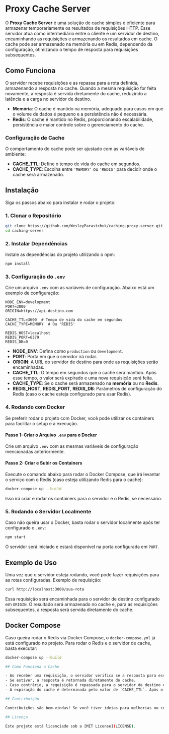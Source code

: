 # Proxy Cache Server

O **Proxy Cache Server** é uma solução de cache simples e eficiente para armazenar temporariamente os resultados de requisições HTTP. Esse servidor atua como intermediário entre o cliente e um servidor de destino, encaminhando as requisições e armazenando os resultados em cache. O cache pode ser armazenado na memória ou em Redis, dependendo da configuração, otimizando o tempo de resposta para requisições subsequentes.

## Como Funciona

O servidor recebe requisições e as repassa para a rota definida, armazenando a resposta no cache. Quando a mesma requisição for feita novamente, a resposta é servida diretamente do cache, reduzindo a latência e a carga no servidor de destino.

- **Memória**: O cache é mantido na memória, adequado para casos em que o volume de dados é pequeno e a persistência não é necessária.
- **Redis**: O cache é mantido no Redis, proporcionando escalabilidade, persistência e maior controle sobre o gerenciamento do cache.

### Configuração de Cache

O comportamento do cache pode ser ajustado com as variáveis de ambiente:

- **CACHE_TTL**: Define o tempo de vida do cache em segundos.
- **CACHE_TYPE**: Escolha entre `'MEMORY'` ou `'REDIS'` para decidir onde o cache será armazenado.

## Instalação

Siga os passos abaixo para instalar e rodar o projeto:

### 1. Clonar o Repositório

```bash
git clone https://github.com/WesleyParastchuk/caching-proxy-server.git
cd caching-server
```

### 2. Instalar Dependências

Instale as dependências do projeto utilizando o npm:

```bash
npm install
```

### 3. Configuração do `.env`

Crie um arquivo `.env` com as variáveis de configuração. Abaixo está um exemplo de configuração:

```env
NODE_ENV=development
PORT=3000
ORIGIN=https://api.destino.com

CACHE_TTL=3600  # Tempo de vida do cache em segundos
CACHE_TYPE=MEMORY  # Ou 'REDIS'

REDIS_HOST=localhost
REDIS_PORT=6379
REDIS_DB=0
```

- **NODE_ENV**: Defina como `production` ou `development`.
- **PORT**: Porta em que o servidor irá rodar.
- **ORIGIN**: A URL do servidor de destino para onde as requisições serão encaminhadas.
- **CACHE_TTL**: O tempo em segundos que o cache será mantido. Após esse tempo, o valor será expirado e uma nova requisição será feita.
- **CACHE_TYPE**: Se o cache será armazenado na **memória** ou no **Redis**.
- **REDIS_HOST**, **REDIS_PORT**, **REDIS_DB**: Parâmetros de configuração do Redis (caso o cache esteja configurado para usar Redis).

### 4. Rodando com Docker

Se preferir rodar o projeto com Docker, você pode utilizar os containers para facilitar o setup e a execução.

#### Passo 1: Criar o Arquivo `.env` para o Docker

Crie um arquivo `.env` com as mesmas variáveis de configuração mencionadas anteriormente.

#### Passo 2: Criar e Subir os Containers

Execute o comando abaixo para rodar o Docker Compose, que irá levantar o serviço com o Redis (caso esteja utilizando Redis para o cache):

```bash
docker-compose up --build
```

Isso irá criar e rodar os containers para o servidor e o Redis, se necessário.

### 5. Rodando o Servidor Localmente

Caso não queira usar o Docker, basta rodar o servidor localmente após ter configurado o `.env`:

```bash
npm start
```

O servidor será iniciado e estará disponível na porta configurada em `PORT`.

## Exemplo de Uso

Uma vez que o servidor esteja rodando, você pode fazer requisições para as rotas configuradas. Exemplo de requisição:

```bash
curl http://localhost:3000/sua-rota
```

Essa requisição será encaminhada para o servidor de destino configurado em `ORIGIN`. O resultado será armazenado no cache e, para as requisições subsequentes, a resposta será servida diretamente do cache.

## Docker Compose

Caso queira rodar o Redis via Docker Compose, o `docker-compose.yml` já está configurado no projeto. Para rodar o Redis e o servidor de cache, basta executar:

```bash
docker-compose up --build

## Como Funciona o Cache

- Ao receber uma requisição, o servidor verifica se a resposta para essa rota já está presente no cache.
- Se estiver, a resposta é retornada diretamente do cache.
- Caso contrário, a requisição é repassada para o servidor de destino e a resposta é armazenada no cache.
- A expiração do cache é determinada pelo valor de `CACHE_TTL`. Após o tempo configurado, o cache será invalidado e uma nova requisição será feita.

## Contribuição

Contribuições são bem-vindas! Se você tiver ideias para melhorias ou correções, fique à vontade para abrir uma **issue** ou **pull request**.

## Licença

Este projeto está licenciado sob a [MIT License](LICENSE).
```
